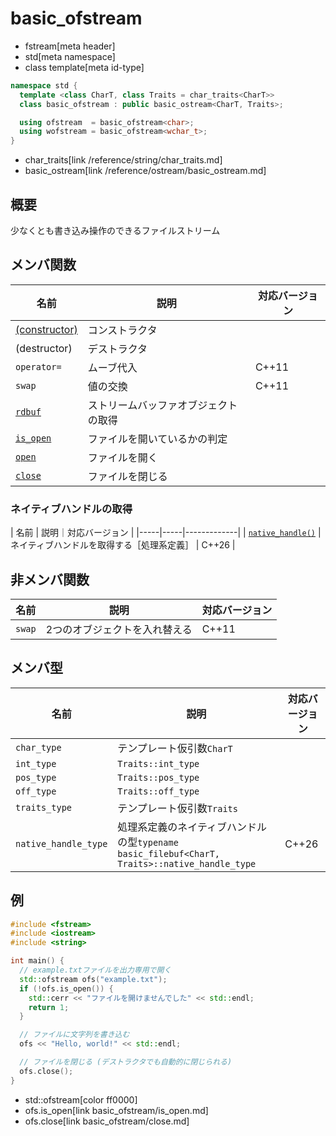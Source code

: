 # basic_ofstream
* fstream[meta header]
* std[meta namespace]
* class template[meta id-type]

```cpp
namespace std {
  template <class CharT, class Traits = char_traits<CharT>>
  class basic_ofstream : public basic_ostream<CharT, Traits>;

  using ofstream  = basic_ofstream<char>;
  using wofstream = basic_ofstream<wchar_t>;
}
```
* char_traits[link /reference/string/char_traits.md]
* basic_ostream[link /reference/ostream/basic_ostream.md]

## 概要

少なくとも書き込み操作のできるファイルストリーム

## メンバ関数

| 名前                                             | 説明                                 | 対応バージョン |
|--------------------------------------------------|--------------------------------------|----------------|
| [(constructor)](basic_ofstream/op_constructor.md) | コンストラクタ                       | |
| (destructor)                                     | デストラクタ                         | |
| `operator=`                                      | ムーブ代入                           | C++11 |
| `swap`                                           | 値の交換                             | C++11 |
| [`rdbuf`](basic_ofstream/rdbuf.md)                | ストリームバッファオブジェクトの取得 | |
| [`is_open`](basic_ofstream/is_open.md)            | ファイルを開いているかの判定         | |
| [`open`](basic_ofstream/open.md)                  | ファイルを開く                       | |
| [`close`](basic_ofstream/close.md)                | ファイルを閉じる                     | |


### ネイティブハンドルの取得

| 名前 | 説明｜対応バージョン |
|-----|-----|-------------|
| [`native_handle()`](basic_ofstream/native_handle.md) | ネイティブハンドルを取得する［処理系定義］ | C++26 |


## 非メンバ関数

| 名前   | 説明                          | 対応バージョン |
|--------|-------------------------------|----------------|
| `swap` | 2つのオブジェクトを入れ替える | C++11 |


## メンバ型

| 名前             | 説明                          | 対応バージョン |
|------------------|-------------------------------|----------------|
| `char_type`      | テンプレート仮引数`CharT`     | |
| `int_type`       | `Traits::int_type`            | |
| `pos_type`       | `Traits::pos_type`            | |
| `off_type`       | `Traits::off_type`            | |
| `traits_type`    | テンプレート仮引数`Traits`    | |
| `native_handle_type` | 処理系定義のネイティブハンドルの型`typename basic_filebuf<CharT, Traits>::native_handle_type` | C++26 |


## 例
```cpp example
#include <fstream>
#include <iostream>
#include <string>

int main() {
  // example.txtファイルを出力専用で開く
  std::ofstream ofs("example.txt");
  if (!ofs.is_open()) {
    std::cerr << "ファイルを開けませんでした" << std::endl;
    return 1;
  }

  // ファイルに文字列を書き込む
  ofs << "Hello, world!" << std::endl;

  // ファイルを閉じる (デストラクタでも自動的に閉じられる)
  ofs.close();
}
```
* std::ofstream[color ff0000]
* ofs.is_open[link basic_ofstream/is_open.md]
* ofs.close[link basic_ofstream/close.md]

